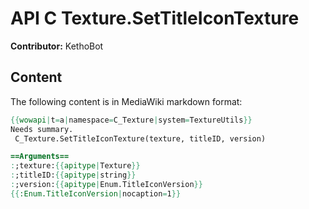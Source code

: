 # API C Texture.SetTitleIconTexture

**Contributor:** KethoBot

## Content

The following content is in MediaWiki markdown format:

```mediawiki
{{wowapi|t=a|namespace=C_Texture|system=TextureUtils}}
Needs summary.
 C_Texture.SetTitleIconTexture(texture, titleID, version)

==Arguments==
:;texture:{{apitype|Texture}}
:;titleID:{{apitype|string}}
:;version:{{apitype|Enum.TitleIconVersion}}
{{:Enum.TitleIconVersion|nocaption=1}}
```